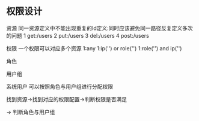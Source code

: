 # `权限设计`

资源 同一资源定义中不能出现重复的Id定义:同时应该避免同一路径反复定义多次的问题
1 get:/users
2 put:/users
3 del:/users
4 post:/users

权限 一个权限可以对应多个资源
1:any
1:ip('') or role('')
1:role('') and ip('')


角色


用户组

系统用户 可以按照角色与用户组进行分配权限


找到资源->找到对应的权限配置->判断权限是否满足

-> 判断角色与用户组
